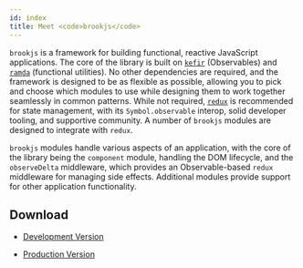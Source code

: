 ```yaml
---
id: index
title: Meet <code>brookjs</code>
---
```


`brookjs` is a framework for building functional, reactive JavaScript applications. The core of the library is built on [`kefir`][kefir] (Observables) and [`ramda`][ramda] (functional utilities). No other dependencies are required, and the framework is designed to be as flexible as possible, allowing you to pick and choose which modules to use while designing them to work together seamlessly in common patterns. While not required, [`redux`][redux] is recommended for state management, with its `Symbol.observable` interop, solid developer tooling, and supportive community. A number of `brookjs` modules are designed to integrate with `redux`.

`brookjs` modules handle various aspects of an application, with the core of the library being the `component` module, handling the DOM lifecycle, and the `observeDelta` middleware, which provides an Observable-based `redux` middleware for managing side effects. Additional modules provide support for other application functionality.

## Download

* [Development Version][dev]
* [Production Version][prod]

  [kefir]: http://rpominov.github.io/kefir/
  [ramda]: http://ramdajs.com/
  [redux]: http://redux.js.org/
  [dev]: dist/brook.js
  [prod]: dist/brook.min.js
